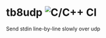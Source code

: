# tb8udp ![C/C++ CI](https://github.com/SmallRoomLabs/tb8udp/workflows/C/C++%20CI/badge.svg)
Send stdin line-by-line slowly over udp
